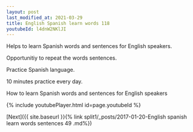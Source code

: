 ```yaml
---
layout: post
last_modified_at: 2021-03-29
title: English Spanish learn words 118 
youtubeId: l4dnW2NKlJI
---
```

 
 
Helps to learn Spanish words and sentences for English speakers.

Opportunitiy to repeat the words sentences. 

Practice Spanish language. 
 
10 minutes practice every day. 
 
How to learn Spanish words and sentences for English speakers 
 
{% include youtubePlayer.html id=page.youtubeId %}
 
 
[Next]({{ site.baseurl }}{% link  split1/_posts/2017-01-20-English spanish learn words sentences 49 .md%})
 
